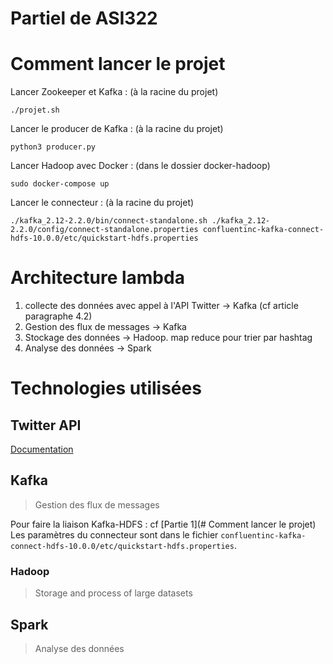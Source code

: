 Partiel de ASI322
===

# Comment lancer le projet
Lancer Zookeeper et Kafka : (à la racine du projet)
```
./projet.sh
```

Lancer le producer de Kafka : (à la racine du projet)
```
python3 producer.py
```

Lancer Hadoop avec Docker : (dans le dossier docker-hadoop)
```
sudo docker-compose up
```

Lancer le connecteur : (à la racine du projet)
```
./kafka_2.12-2.2.0/bin/connect-standalone.sh ./kafka_2.12-2.2.0/config/connect-standalone.properties confluentinc-kafka-connect-hdfs-10.0.0/etc/quickstart-hdfs.properties
```

# Architecture lambda

1. collecte des données avec appel à l'API Twitter -> Kafka (cf article paragraphe 4.2)
2. Gestion des flux de messages -> Kafka
3. Stockage des données -> Hadoop. map reduce pour trier par hashtag
4. Analyse des données -> Spark

# Technologies utilisées

## Twitter API

[Documentation](https://developer.twitter.com/en/docs)

## Kafka
> Gestion des flux de messages

Pour faire la liaison Kafka-HDFS : cf [Partie 1](# Comment lancer le projet)
Les paramètres du connecteur sont dans le fichier ```confluentinc-kafka-connect-hdfs-10.0.0/etc/quickstart-hdfs.properties```.

### Hadoop
> Storage and process of large datasets

## Spark
> Analyse des données
